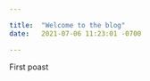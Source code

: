```yaml
---

title:  "Welcome to the blog"
date:   2021-07-06 11:23:01 -0700

---
```



First poast


















